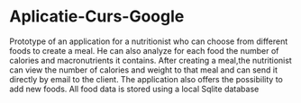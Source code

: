 # Aplicatie-Curs-Google
Prototype of an application for a nutritionist who can choose from different foods to create a meal. He can also analyze for each food the number of calories and macronutrients it contains. After creating a meal,the nutritionist can view the number of calories and weight to that meal and can send it directly by email to the client. The application also offers the possibility to add new foods. All food data is stored using a local Sqlite database

